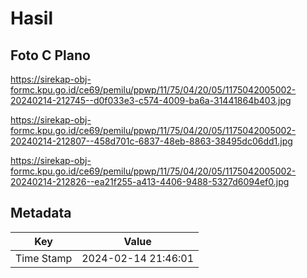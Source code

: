 # Hasil

## Foto C Plano

https://sirekap-obj-formc.kpu.go.id/ce69/pemilu/ppwp/11/75/04/20/05/1175042005002-20240214-212745--d0f033e3-c574-4009-ba6a-31441864b403.jpg

https://sirekap-obj-formc.kpu.go.id/ce69/pemilu/ppwp/11/75/04/20/05/1175042005002-20240214-212807--458d701c-6837-48eb-8863-38495dc06dd1.jpg

https://sirekap-obj-formc.kpu.go.id/ce69/pemilu/ppwp/11/75/04/20/05/1175042005002-20240214-212826--ea21f255-a413-4406-9488-5327d6094ef0.jpg


## Metadata

| Key        | Value               |
| ---------- | ------------------- |
| Time Stamp | 2024-02-14 21:46:01 |



